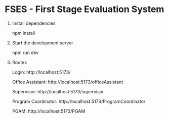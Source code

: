 # FSES - First Stage Evaluation System

1. Install dependencies

   npm install

2. Start the development server

   npm run dev

3. Routes

   Login: http://localhost:5173/

   Office Assistant: http://localhost:5173/officeAssistant

   Supervisor: http://localhost:5173/supervisor

   Program Coordinator: http://localhost:5173/ProgramCoordinator

   PGAM: http://localhost:5173/PGAM

